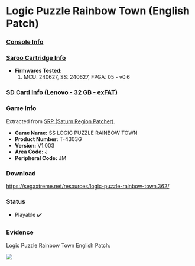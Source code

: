 # Logic Puzzle Rainbow Town (English Patch)

### [Console Info](../../../../../Info/Consoles/VA13/README.md)

### [Saroo Cartridge Info](../../../../../Info/Cartridges/RetroGameParadiseStore/1.32F/README.md)

- <b>Firmwares Tested:</b>
  1. MCU: 240627, SS: 240627, FPGA: 05 - v0.6

### [SD Card Info (Lenovo - 32 GB - exFAT)](../../../../Info/SdCards/Lenovo/32GB/exfat/README.md)

### Game Info

Extracted from [SRP (Saturn Region Patcher)](https://segaxtreme.net/resources/saturn-region-patcher.81/download).

- <b>Game Name:</b> SS LOGIC PUZZLE RAINBOW TOWN
- <b>Product Number:</b> T-4303G
- <b>Version:</b> V1.003
- <b>Area Code:</b> J
- <b>Peripheral Code:</b> JM

### Download

https://segaxtreme.net/resources/logic-puzzle-rainbow-town.362/

### Status

- Playable :heavy_check_mark:

### Evidence

Logic Puzzle Rainbow Town English Patch:

[![](https://img.youtube.com/vi/jqfGaOvNGhU/0.jpg)](https://www.youtube.com/watch?v=jqfGaOvNGhU)
